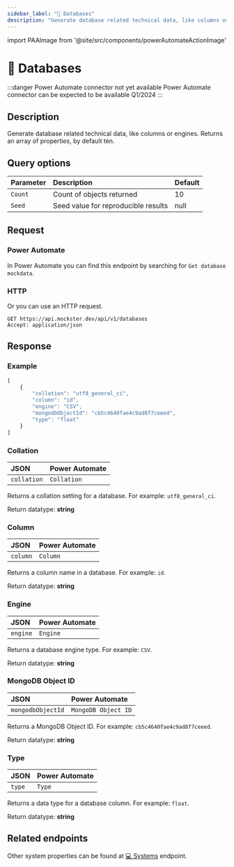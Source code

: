 ```yaml
---
sidebar_label: "💾 Databases"
description: "Generate database related technical data, like columns or engines. Returns an array of properties, by default ten."
---
```


import PAAImage from '@site/src/components/powerAutomateActionImage'

# 💾 Databases

:::danger Power Automate connector not yet available
Power Automate connector can be expected to be available Q1/2024
:::

## Description

Generate database related technical data, like columns or engines. Returns an array of properties, by default ten.

## Query options

|Parameter|Description|Default|
|---------|:---------|---------|
|`Count`| Count of objects returned | 10 |
|`Seed` | Seed value for reproducible results | null |

## Request

### Power Automate

In Power Automate you can find this endpoint by searching for `Get database mockdata`.

<PAAImage src="/img/databases-action.jpg" alt="Get database mockdata action" />

### HTTP

Or you can use an HTTP request.

```http title="HTTP"
GET https://api.mockster.dev/api/v1/databases
Accept: application/json  
```

## Response 

### Example 

```jsx title="JSON"
[
    {
        "collation": "utf8_general_ci",
        "column": "id",
        "engine": "CSV",
        "mongodbObjectId": "cb5c4640fae4c9ad8f7ceeed",
        "type": "float"
    }
]
```

### Collation

|JSON|Power Automate|
|:---------|:---------|
`collation`|`Collation`

Returns a collation setting for a database. For example: `utf8_general_ci`.

Return datatype: **string**

### Column

|JSON|Power Automate|
|:---------|:---------|
`column`|`Column`

Returns a column name in a database. For example: `id`.

Return datatype: **string**

### Engine

|JSON|Power Automate|
|:---------|:---------|
`engine`|`Engine`

Returns a database engine type. For example: `CSV`.

Return datatype: **string**

### MongoDB Object ID

|JSON|Power Automate|
|:---------|:---------|
`mongodbObjectId`|`MongoDB Object ID`

Returns a MongoDB Object ID. For example: `cb5c4640fae4c9ad8f7ceeed`.

Return datatype: **string**

### Type

|JSON|Power Automate|
|:---------|:---------|
`type`|`Type`

Returns a data type for a database column. For example: `float`.

Return datatype: **string**

## Related endpoints

Other system properties can be found at [💻 Systems](./systems) endpoint.